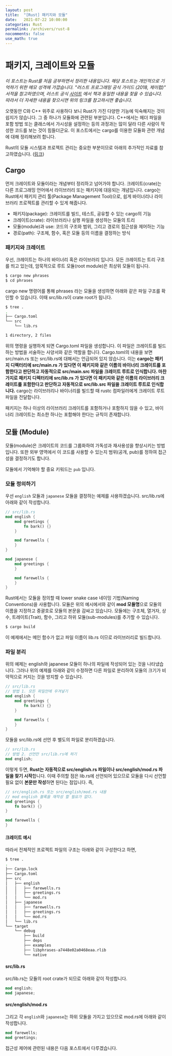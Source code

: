```yaml
---
layout: post
title:  "[Rust] 패키지와 모듈"
date:   2021-07-22 10:00:00
categories: Rust
permalink: /archivers/rust-8
nocomments: false
use_math: true 
---
```


# 패키지, 크레이트와 모듈

*이 포스트는 Rust를 처음 공부하면서 정리한 내용입니다. 해당 포스트는 개인적으로 기억하기 위한 메모 성격에 가깝습니다. "러스트 프로그래밍 공식 가이드 (2018, 제이펍)" 서적을 참고하였으며, 러스트 공식 [사이트](https://doc.rust-lang.org/1.30.0/book/2018-edition/foreword.html) 에서 책과 동일한 내용을 찾을 수 있습니다. 따라서 더 자세한 내용을 찾으시면 위의 링크를 참고하시면 좋습니다.*

오랫동안 C와 C++ 위주로 사용하다 보니 Rust가 가진 다양한 기능에 익숙해지는 것이 쉽지가 않습니다. 그 중 하나가 모듈화에 관련된 부분입니다. C++에서는 헤더 파일을 포함 방법 또는 클래스에서 가시성을 설정하는 등의 과정과는 많이 달라 다른 사람이 작성한 코드를 보는 것이 힘들더군요. 이 포스트에서는 cargo를 이용한 모듈화 관련 개념에 대해 정리해보려 합니다.

<!--more-->

Rust의 모듈 시스템과 프로젝트 관리는 중요한 부분이므로 아래의 추가적인 자료를 참고하였습니다. ([링크](https://web.mit.edu/rust-lang_v1.25/arch/amd64_ubuntu1404/share/doc/rust/html/book/first-edition/crates-and-modules.html))


## Cargo

먼저 크레이트와 모듈이라는 개념부터 정리하고 넘어가야 합니다. 크레이트(crate)는 다른 프로그래밍 언어에서 라이브러리 또는 패키지에 대응되는 개념입니다. cargo는 Rust에서 패키지 관리 툴(Package Management Tool)으로, 쉽게 바이너리나 라이브러리 프로젝트를 관리할 수 있게 해줍니다.

- 패키지(package): 크레이트를 빌드, 테스트, 공유할 수 있는 cargo의 기능
- 크레이트(crate): 라이브러리나 실행 파일을 생성하는 모듈의 트리
- 모듈(module)과 use: 코드의 구조와 범위, 그리고 경로의 접근성을 제어하는 기능
- 경로(path): 구조체, 함수, 혹은 모듈 등의 이름을 결정하는 방식


### 패키지와 크레이트
우선, 크레이트는 하나의 바이너리 혹은 라이브러리 입니다. 모든 크레이트는 트리 구조를 띄고 있는데, 암묵적으로 루트 모듈(root module)은 최상위 모듈이 됩니다. 

```sh
$ cargo new phrases
$ cd phrases
```

cargo new 명령어를 통해 phrases 라는 모듈을 생성하면 아래와 같은 파일 구조를 확인할 수 있습니다. 이때 src/lib.rs이 crate root가 됩니다.

```sh
$ tree .
.
├── Cargo.toml
└── src
    └── lib.rs

1 directory, 2 files
```

위의 명령을 실행하게 되면 Cargo.toml 파일을 생성합니다. 이 파일은 크레이트를 빌드하는 방법을 서술하는 사양서와 같은 역할을 합니다. Cargo.toml의 내용을 보면 src/main.rs 또는 src/lib.rs에 대해서는 언급되어 있지 않습니다. 이는 **cargo는 패키지 디렉터리에 src/main.rs 가 있다면 이 패키지와 같은 이름의 바이너리 크레이트를 포함한다고 판단하고 자동적으로 src/main.src 파일을 크레이트 루트로 인식합니다. 마찬가지로 패키지 디렉터리에 src/lib.rs 가 있다면 이 패키지와 같은 이름의 라이브러리 크레이트를 포함한다고 판단하고 자동적으로 src/lib.src 파일을 크레이트 루트로 인식합니다.** cargo는 라이브러리나 바이너리를 빌드할 때 rustc 컴파일러에게 크레이트 루트 파일을 전달합니다.

패키지는 하나 이상의 라이브러리 크레이트를 포함하거나 포함하지 않을 수 있고, 바이너리 크레이트는 최소한 하나는 포함해야 한다는 규칙이 존재합니다.

## 모듈 (Module)

모듈(module)은 크레이트의 코드를 그룹화하여 가독성과 재사용성을 향상시키는 방법입니다. 또한 외부 영역에서 이 코드를 사용할 수 있는지 범위(공개, pub)를 정하여 접근성을 결정하기도 합니다.

모듈에서 기억해야 할 중요 키워드는 `pub` 입니다.


### 모듈 정의하기

우선 `english` 모듈과 `japanese` 모듈을 결정하는 예제를 사용하겠습니다. src/lib.rs에 아래와 같이 작성합니다.

```rust
// src/lib.rs
mod english {
    mod greetings {
        fn bark() {}
    }

    mod farewells {
    }
}

mod japanese {
    mod greetings {
    }

    mod farewells {
    }
}
```

Rust에서는 모듈을 정의할 때 lower snake case 네이밍 기법(Naming Conventions)을 사용합니다. 모듈은 위의 예시에서와 같이 **mod 모듈명**으로 모듈의 이름을 지정하고 중괄호로 모듈의 본문을 감싸고 있습니다. 모듈에는 구조체, 열거자, 상수, 트레이트(Trait), 함수, 그리고 하위 모듈(sub-modules)를 추가할 수 있습니다. 

```sh
$ cargo build
```

이 예제에서는 메인 함수가 없고 파일 이름이 lib.rs 이므로 라이브러리로 빌드합니다.


### 파일 분리

위의 예제는 english와 japanese 모듈이 하나의 파일에 작성되어 있는 것을 나타냈습니다. 그러나 위의 예제를 아래와 같이 수정하면 다른 파일로 분리하여 모듈의 크기가 비약적으로 커지는 것을 방지할 수 있습니다.

```rust
// src/lib.rs
// 방법 1. 모든 파일안에 우겨넣기
mod english {
    mod greetings {
        fn bark() {}
    }

    mod farewells {
    }
}
```

모듈을 src/lib.rs에 선언 후 별도의 파일로 분리하겠습니다.

```rust
// src/lib.rs
// 방법 2. 선언만 src/lib.rs에 하기
mod english;
```

이렇게 두면, **Rust는 자동적으로 src/english.rs 파일이나 src/english/mod.rs 파일을 찾기 시작**합니다. 이때 주의할 점은 lib.rs에 선언되어 있으므로 모듈을 다시 선언할 필요 없이 **본문만 작성**하면 된다는 점입니다. 즉, 

```rust
// src/english.rs 또는 src/english/mod.rs 내용
// mod english 블록을 재작성 할 필요가 없다.
mod greetings {
    fn bark() {}
}

mod farewells {
}
```

#### 크레이트 예시
따라서 전체적인 프로젝트 파일의 구조는 아래와 같이 구성한다고 하면,

```sh
$ tree .
.
├── Cargo.lock
├── Cargo.toml
├── src
│   ├── english
│   │   ├── farewells.rs
│   │   ├── greetings.rs
│   │   └── mod.rs
│   ├── japanese
│   │   ├── farewells.rs
│   │   ├── greetings.rs
│   │   └── mod.rs
│   └── lib.rs
└── target
    └── debug
        ├── build
        ├── deps
        ├── examples
        ├── libphrases-a7448e02a0468eaa.rlib
        └── native
```

#### src/lib.rs

src/lib.rs는 모듈의 root crate가 되므로 아래와 같이 작성합니다.

```rust
mod english;
mod japanese;
```

#### src/english/mod.rs

그리고 각 `english`와 `japanese`는 하위 모듈을 가지고 있으므로 mod.rs에 아래와 같이 작성합니다.

```rust
mod farewells;
mod greetings;
```

접근성 제어에 관련된 내용은 다음 포스트에서 다루겠습니다.
